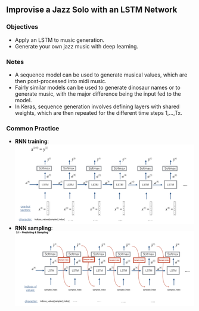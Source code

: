 ## Improvise a Jazz Solo with an LSTM Network  

### Objectives 
* Apply an LSTM to music generation.
* Generate your own jazz music with deep learning.

### Notes
* A sequence model can be used to generate musical values, which are then post-processed into midi music.
* Fairly similar models can be used to generate dinosaur names or to generate music, with the major difference being the input fed to the model.
* In Keras, sequence generation involves defining layers with shared weights, which are then repeated for the different time steps  1,…,Tx. 

### Common Practice 
* __RNN training__: 
![](./img/RNN_training.png)  
* __RNN sampling__: 
![](./img/RNN_sampling.png)  

